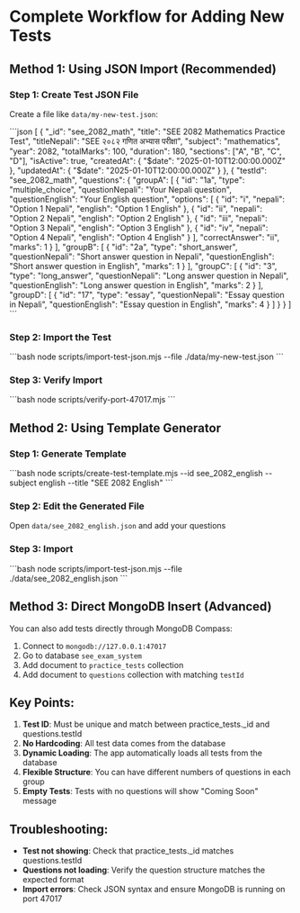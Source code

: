 # Complete Workflow for Adding New Tests

## Method 1: Using JSON Import (Recommended)

### Step 1: Create Test JSON File
Create a file like `data/my-new-test.json`:

\`\`\`json
[
  {
    "_id": "see_2082_math",
    "title": "SEE 2082 Mathematics Practice Test",
    "titleNepali": "SEE २०८२ गणित अभ्यास परीक्षा",
    "subject": "mathematics",
    "year": 2082,
    "totalMarks": 100,
    "duration": 180,
    "sections": ["A", "B", "C", "D"],
    "isActive": true,
    "createdAt": { "$date": "2025-01-10T12:00:00.000Z" },
    "updatedAt": { "$date": "2025-01-10T12:00:00.000Z" }
  },
  {
    "testId": "see_2082_math",
    "questions": {
      "groupA": [
        {
          "id": "1a",
          "type": "multiple_choice",
          "questionNepali": "Your Nepali question",
          "questionEnglish": "Your English question",
          "options": [
            { "id": "i", "nepali": "Option 1 Nepali", "english": "Option 1 English" },
            { "id": "ii", "nepali": "Option 2 Nepali", "english": "Option 2 English" },
            { "id": "iii", "nepali": "Option 3 Nepali", "english": "Option 3 English" },
            { "id": "iv", "nepali": "Option 4 Nepali", "english": "Option 4 English" }
          ],
          "correctAnswer": "ii",
          "marks": 1
        }
      ],
      "groupB": [
        {
          "id": "2a",
          "type": "short_answer",
          "questionNepali": "Short answer question in Nepali",
          "questionEnglish": "Short answer question in English",
          "marks": 1
        }
      ],
      "groupC": [
        {
          "id": "3",
          "type": "long_answer",
          "questionNepali": "Long answer question in Nepali",
          "questionEnglish": "Long answer question in English",
          "marks": 2
        }
      ],
      "groupD": [
        {
          "id": "17",
          "type": "essay",
          "questionNepali": "Essay question in Nepali",
          "questionEnglish": "Essay question in English",
          "marks": 4
        }
      ]
    }
  }
]
\`\`\`

### Step 2: Import the Test
\`\`\`bash
node scripts/import-test-json.mjs --file ./data/my-new-test.json
\`\`\`

### Step 3: Verify Import
\`\`\`bash
node scripts/verify-port-47017.mjs
\`\`\`

## Method 2: Using Template Generator

### Step 1: Generate Template
\`\`\`bash
node scripts/create-test-template.mjs --id see_2082_english --subject english --title "SEE 2082 English"
\`\`\`

### Step 2: Edit the Generated File
Open `data/see_2082_english.json` and add your questions

### Step 3: Import
\`\`\`bash
node scripts/import-test-json.mjs --file ./data/see_2082_english.json
\`\`\`

## Method 3: Direct MongoDB Insert (Advanced)

You can also add tests directly through MongoDB Compass:

1. Connect to `mongodb://127.0.0.1:47017`
2. Go to database `see_exam_system`
3. Add document to `practice_tests` collection
4. Add document to `questions` collection with matching `testId`

## Key Points:

1. **Test ID**: Must be unique and match between practice_tests._id and questions.testId
2. **No Hardcoding**: All test data comes from the database
3. **Dynamic Loading**: The app automatically loads all tests from the database
4. **Flexible Structure**: You can have different numbers of questions in each group
5. **Empty Tests**: Tests with no questions will show "Coming Soon" message

## Troubleshooting:

- **Test not showing**: Check that practice_tests._id matches questions.testId
- **Questions not loading**: Verify the question structure matches the expected format
- **Import errors**: Check JSON syntax and ensure MongoDB is running on port 47017
